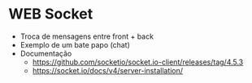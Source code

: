 # WEB Socket
- Troca de mensagens entre front + back
- Exemplo de um bate papo (chat)
- Documentação
	- https://github.com/socketio/socket.io-client/releases/tag/4.5.3
	- https://socket.io/docs/v4/server-installation/